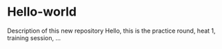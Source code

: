 # Hello-world
Description of this new repository
Hello, this is the practice round, heat 1, training session, ...
